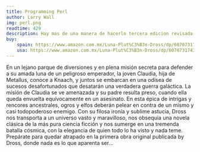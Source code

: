 ```yaml
---
title: Programming Perl
author: Larry Wall
img: perl.png
readtime: 429
description: Hay mas de una manera de hacerlo tercera edicion revisada y actualizada
buy:
    spain: https://www.amazon.com.mx/Luna-Plut%C3%B3n-Dross/dp/6070731743
    usa: https://www.amazon.com.mx/Luna-Plut%C3%B3n-Dross/dp/6070731743
---
```


En un lejano parque de diversiones y en plena misión secreta para defender a su amada luna de un peligroso emperador, la joven Claudia, hija de Metallus, conoce a Knaach, y juntos se embarcan en una odisea de sucesos desafortunados que desatarán una verdadera guerra galáctica. 
La misión de Claudia se ve amenazada y su padre resulta preso, cuando ella queda envuelta equívocamente en un asesinato. 
En esta épica de intrigas y rencores ancestrales, ogros y elfos deberán pelear en contra de un mismo y casi todopoderoso enemigo. 
Con su filosa ironía y sublime astucia, Dross nos transporta a un universo vasto y maravilloso, nos obsequia una novela clásica de la más pura ciencia ficción y nos sumerge en una tremenda batalla cósmica, con la elegancia de quien todo lo ha visto y nada teme. Prepárate para quedar atrapado en la primera obra original publicada by Dross, donde nada es lo que aparenta ser…